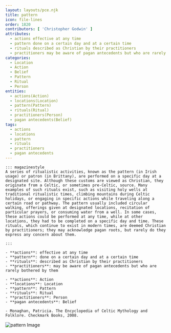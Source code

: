 ```yaml
---
layout: layouts/pce.njk
title: pattern
icon: file-lines
order: 1820
contributors: [ 'Christopher Godwin' ]
attributes:
  - actions effective at any time
  - pattern done on a certain day and at a certain time
  - rituals described as Christian by their practitioners
  - practitioners may be aware of pagan antecedents but who are rarely bothered by them
categories:
  - Location
  - Action
  - Belief
  - Pattern
  - Ritual
  - Person
entities:
  - actions(Action)
  - locations(Location)
  - pattern(Pattern)
  - rituals(Ritual)
  - practitioners(Person)
  - pagan antecedents(Belief)
tags:
  - actions
  - locations
  - pattern
  - rituals
  - practitioners
  - pagan antecedents
---
```

``` tab [group1:Info]
::: magazinestyle
A series of ritualistic activities, known as the pattern (in Irish usage) or patron (in Brittany), are performed on a specific day at a designated site. Although these customs are viewed as Christian, they originate from a Celtic, or sometimes pre-Celtic, source. Many examples of such rituals exist, such as visiting holy wells at traditional ritualistic times, climbing mountains during Celtic holidays, or engaging in specific actions while traveling along a certain road or pathway. The pattern usually included circular walking, offerings given at designated locations, recitation of particular prayers, or consuming water from a well. In some cases, these actions could be performed at any time, while at other locations, they had to be completed on a specific day and time. These rituals, which continue to exist in modern times, are deemed Christian by practitioners; they may acknowledge pagan roots, but rarely do they express any concern about them.

:::
```
``` tab [group1:Attributes]
- **actions**: effective at any time
- **pattern**: done on a certain day and at a certain time
- **rituals**: described as Christian by their practitioners
- **practitioners**: may be aware of pagan antecedents but who are rarely bothered by them
```
``` tab [group1:Entities]
- **actions**: Action
- **locations**: Location
- **pattern**: Pattern
- **rituals**: Ritual
- **practitioners**: Person
- **pagan antecedents**: Belief
```
``` tab [group1:Sources]
- Monaghan, Patricia. The Encyclopedia of Celtic Mythology and Folklore. Checkmark Books, 2008.
```
![pattern Image](https://upload.wikimedia.org/wikipedia/commons/thumb/b/b8/Ionic_frieze_from_the_Erechtheum%2C_dimensions_130_x_50_cm%2C_in_the_Glyptothek.jpg/1200px-Ionic_frieze_from_the_Erechtheum%2C_dimensions_130_x_50_cm%2C_in_the_Glyptothek.jpg)
